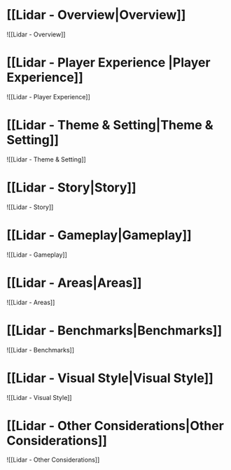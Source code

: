 # [[Lidar - Overview|Overview]]

![[Lidar - Overview]]

# [[Lidar - Player Experience |Player Experience]]

![[Lidar - Player Experience]]
# [[Lidar - Theme & Setting|Theme & Setting]]

![[Lidar - Theme & Setting]]
# [[Lidar - Story|Story]]

![[Lidar - Story]]
# [[Lidar - Gameplay|Gameplay]]

![[Lidar - Gameplay]]
# [[Lidar - Areas|Areas]]   

![[Lidar - Areas]]
# [[Lidar - Benchmarks|Benchmarks]]

![[Lidar - Benchmarks]]
# [[Lidar - Visual Style|Visual Style]]

![[Lidar - Visual Style]]
# [[Lidar - Other Considerations|Other Considerations]]

![[Lidar - Other Considerations]]